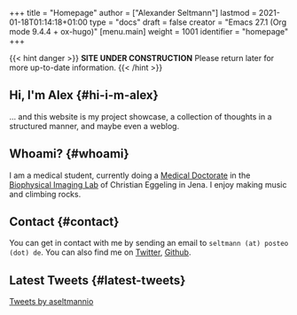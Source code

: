 +++
title = "Homepage"
author = ["Alexander Seltmann"]
lastmod = 2021-01-18T01:14:18+01:00
type = "docs"
draft = false
creator = "Emacs 27.1 (Org mode 9.4.4 + ox-hugo)"
[menu.main]
  weight = 1001
  identifier = "homepage"
+++

{{< hint danger >}}
**SITE UNDER CONSTRUCTION**
Please return later for more up-to-date information.
{{< /hint >}}


## Hi, I'm Alex {#hi-i-m-alex}

... and this website is my project showcase, a collection of thoughts in a
structured manner, and maybe even a weblog.


## Whoami? {#whoami}

I am a medical student, currently doing a  [Medical Doctorate](https://en.wikipedia.org/wiki/Doctor%5Fof%5FMedicine#Germany) in the [Biophysical
Imaging Lab](http://www.biophysical-imaging.com) of Christian Eggeling in Jena. I enjoy making music and climbing
rocks.


## Contact {#contact}

You can get in contact with me by sending an email to `seltmann (at) posteo
(dot) de`. You
can also find me on [Twitter](https://twitter.com/aseltmannio), [Github](https://github.com/aseltmann).


## Latest Tweets {#latest-tweets}

<div style="position: relative; padding-bottom: 56.25%; height: 0; overflow: scroll;">
<a class="twitter-timeline" data-dnt="true" data-theme="light" href="https://twitter.com/aseltmannio?ref_src=twsrc%5Etfw">Tweets by aseltmannio</a>
<script async src="https://platform.twitter.com/widgets.js" charset="utf-8"></script>
</div>
